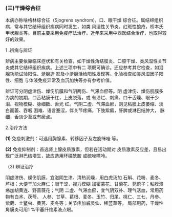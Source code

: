 ###   (三)干燥综合征 

 本病亦称啥格林综合征（Sjogrens  syndrom)，口、眼干燥 综合征。属结缔组织病，常与其它结缔组织疾病同时发生，如类 风湿性关节炎，红斑性狼疮，桥本氏甲状腺炎等。目前主要采用免疫疗法治疗。近年来采用中西医结合治疗，也取得较好的效果。

  1 .辨病与辨证 

 辨病主要依靠临床症状和有关检查，如干燥性角结膜炎、口腔干燥、类风湿性关节炎或其它结缔组织疾病。上述三项中有二 项既可确诊。还应参考其它检查，如泪腺功能试验阳性、涎腺造  影及小涎腺活检阳性发现等。化验检查如类风湿因子阳性、细胞 与体液免疫异常及血沉加快等亦有参考价值。

  辨证可分阴虚津伤、燥伤肌膜和气阴两伤、气滞血瘀等。阴  虚津伤、燥伤肌膜多为病的初期，口舌粘膜干红，上皮脱落，或 有溃烂、刺痛、口干舌燥、眼干少泪、视物模糊、脉细数、舌光 红。气阴二虚、气滞血瘀，则见粘膜上皮萎缩、淡白而萎、吞咽  困难、语言蹇涩，伴关节疼痛，下肢紫癜，肝脾或淋巴结肿大， 脉细，舌淡少苔或有瘀点。

  2.治疗方法

  **(1)**   免疫刺激剂：可选用胸腺素、转移因子及左旋咪唑 等。

   **(2)**   免疫抑制剂：首选肾上腺皮质激素，但若在活动期对 皮质激素反应差，且易出现广泛淋巴结増生，故应选用环磷酰胺 或硫唑嘌呤。 

 （3) 辨证治疗 

 阴虚津伤、燥伤肌膜，宜滋阴生津、清热润燥，用白虎汤加 石斛、花粉、麦冬、芦根；大便干加火麻仁；眼干涩，视力模糊 加密蒙花、甘菊花、茺蔚子；粘膜溃疡加胡黄连、野蔷薇花；气阴  二虚、气滞血瘀，宜气阴双补、理气活血，常用药物有白术、茯苓、  人参、甘草、葛根、麦冬、玉竹、归尾、桃仁、三七、丹参、 紫葳、土鳘虫、黄芪、麦冬等；关节疼加威灵仙、稀莶草等。 局部用药，干燥性角膜炎可用1 %甲基纤维素液点眼。
